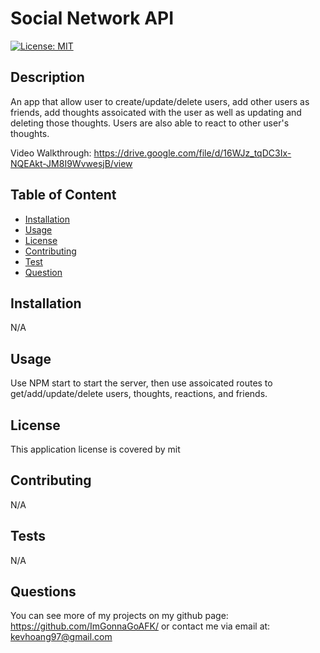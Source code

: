 # Social Network API

[![License: MIT](https://img.shields.io/badge/License-MIT-yellow.svg)](https://opensource.org/licenses/MIT)
## Description
An app that allow user to create/update/delete users, add other users as friends, add thoughts assoicated with the user as well as updating and deleting those thoughts. Users are also able to react to other user's thoughts.

Video Walkthrough: https://drive.google.com/file/d/16WJz_tqDC3Ix-NQEAkt-JM8I9WvwesjB/view

## Table of Content
- [Installation](#installation)
- [Usage](#usage)
- [License](#license)
- [Contributing](#contributing)
- [Test](#tests)
- [Question](#questions)

## Installation
N/A

## Usage
Use NPM start to start the server, then use assoicated routes to get/add/update/delete users, thoughts, reactions, and friends.

## License
This application license is covered by mit

## Contributing
N/A

## Tests
N/A

## Questions
You can see more of my projects on my github page: https://github.com/ImGonnaGoAFK/
or contact me via email at: kevhoang97@gmail.com

